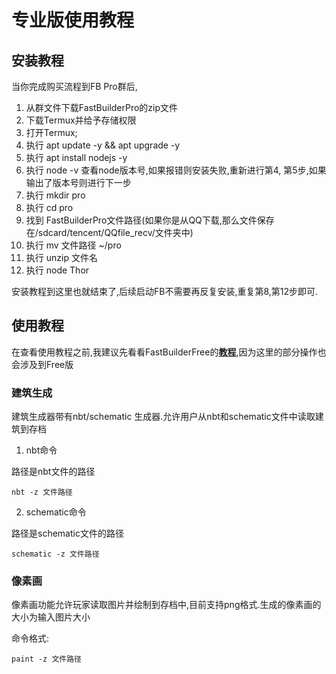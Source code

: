 # 专业版使用教程

## 安装教程

当你完成购买流程到FB Pro群后,

1. 从群文件下载FastBuilderPro的zip文件
2. 下载Termux并给予存储权限
3. 打开Termux;
4. 执行 apt update -y && apt upgrade -y 
5. 执行 apt install nodejs -y
6. 执行 node -v 查看node版本号,如果报错则安装失败,重新进行第4, 第5步,如果输出了版本号则进行下一步
7. 执行 mkdir pro
8. 执行 cd pro
9. 找到 FastBuilderPro文件路径(如果你是从QQ下载,那么文件保存在/sdcard/tencent/QQfile_recv/文件夹中)
10. 执行 mv 文件路径 ~/pro
11. 执行 unzip 文件名 
12. 执行 node Thor

安装教程到这里也就结束了,后续启动FB不需要再反复安装,重复第8,第12步即可.

## 使用教程
在查看使用教程之前,我建议先看看FastBuilderFree的[**教程**](./tutorial.md),因为这里的部分操作也会涉及到Free版

### 建筑生成
建筑生成器带有nbt/schematic 生成器.允许用户从nbt和schematic文件中读取建筑到存档

1. nbt命令

路径是nbt文件的路径

`nbt -z 文件路径`

2. schematic命令

路径是schematic文件的路径

`schematic -z 文件路径`

### 像素画
像素画功能允许玩家读取图片并绘制到存档中,目前支持png格式.生成的像素画的大小为输入图片大小

命令格式: 

`paint -z 文件路径`

